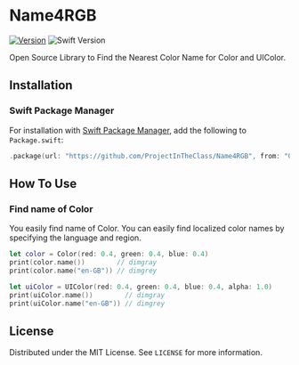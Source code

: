 # Name4RGB

[![Version](https://img.shields.io/github/release/ProjectInTheClass/Name4RGB.svg)](https://github.com/ProjectInTheClass/Name4RGB/releases)
![Swift Version](https://img.shields.io/badge/swift-5.9.0-orange.svg)

Open Source Library to Find the Nearest Color Name for Color and UIColor.


## Installation

### Swift Package Manager

For installation with [Swift Package Manager](https://github.com/apple/swift-package-manager), add the following to `Package.swift`:

``` swift
.package(url: "https://github.com/ProjectInTheClass/Name4RGB", from: "0.1.0")
```

## How To Use

### Find name of Color

You easily find name of Color. You can easily find localized color names by specifying the language and region.

```swift
let color = Color(red: 0.4, green: 0.4, blue: 0.4)
print(color.name())        // dimgray
print(color.name("en-GB")) // dimgrey

let uiColor = UIColor(red: 0.4, green: 0.4, blue: 0.4, alpha: 1.0)
print(uiColor.name())        // dimgray
print(uiColor.name("en-GB")) // dimgrey
```

## License

Distributed under the MIT License. See `LICENSE` for more information.